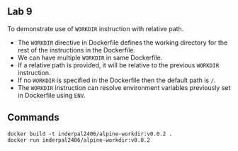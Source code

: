 ## Lab 9
To demonstrate use of `WORKDIR` instruction with relative path.

* The `WORKDIR` directive in Dockerfile defines the working directory for the rest of the instructions in the Dockerfile.
* We can have multiple `WORKDIR` in same Dockerfile.
* If a relative path is provided, it will be relative to the previous `WORKDIR` instruction.
* If no `WORKDIR` is specified in the Dockerfile then the default path is `/`.
* The `WORKDIR` instruction can resolve environment variables previously set in Dockerfile using `ENV`.

## Commands
```
docker build -t inderpal2406/alpine-workdir:v0.0.2 .
docker run inderpal2406/alpine-workdir:v0.0.2
```
